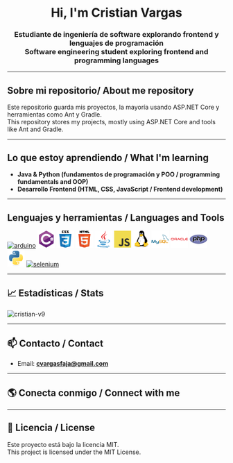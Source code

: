 <h1 align="center">Hi, I'm Cristian Vargas </h1>
<h3 align="center">Estudiante de ingeniería de software explorando frontend y lenguajes de programación<br>Software engineering student exploring frontend and programming languages</h3>

---

## Sobre mi repositorio/ About me repository

Este repositorio guarda mis proyectos, la mayoría usando ASP.NET Core y herramientas como Ant y Gradle.  
This repository stores my projects, mostly using ASP.NET Core and tools like Ant and Gradle.

---

## Lo que estoy aprendiendo / What I'm learning

- **Java & Python (fundamentos de programación y POO / programming fundamentals and OOP)**
- **Desarrollo Frontend (HTML, CSS, JavaScript / Frontend development)**

---

## Lenguajes y herramientas / Languages and Tools

<p align="left">
  <a href="https://www.arduino.cc/" target="_blank"><img src="https://cdn.worldvectorlogo.com/logos/arduino-1.svg" alt="arduino" width="40" height="40"/></a>
  <a href="https://www.w3schools.com/cs/" target="_blank"><img src="https://raw.githubusercontent.com/devicons/devicon/master/icons/csharp/csharp-original.svg" alt="csharp" width="40" height="40"/></a>
  <a href="https://www.w3schools.com/css/" target="_blank"><img src="https://raw.githubusercontent.com/devicons/devicon/master/icons/css3/css3-original-wordmark.svg" alt="css3" width="40" height="40"/></a>
  <a href="https://www.w3.org/html/" target="_blank"><img src="https://raw.githubusercontent.com/devicons/devicon/master/icons/html5/html5-original-wordmark.svg" alt="html5" width="40" height="40"/></a>
  <a href="https://www.java.com" target="_blank"><img src="https://raw.githubusercontent.com/devicons/devicon/master/icons/java/java-original.svg" alt="java" width="40" height="40"/></a>
  <a href="https://developer.mozilla.org/en-US/docs/Web/JavaScript" target="_blank"><img src="https://raw.githubusercontent.com/devicons/devicon/master/icons/javascript/javascript-original.svg" alt="javascript" width="40" height="40"/></a>
  <a href="https://www.linux.org/" target="_blank"><img src="https://raw.githubusercontent.com/devicons/devicon/master/icons/linux/linux-original.svg" alt="linux" width="40" height="40"/></a>
  <a href="https://www.mysql.com/" target="_blank"><img src="https://raw.githubusercontent.com/devicons/devicon/master/icons/mysql/mysql-original-wordmark.svg" alt="mysql" width="40" height="40"/></a>
  <a href="https://www.oracle.com/" target="_blank"><img src="https://raw.githubusercontent.com/devicons/devicon/master/icons/oracle/oracle-original.svg" alt="oracle" width="40" height="40"/></a>
  <a href="https://www.php.net" target="_blank"><img src="https://raw.githubusercontent.com/devicons/devicon/master/icons/php/php-original.svg" alt="php" width="40" height="40"/></a>
  <a href="https://www.python.org" target="_blank"><img src="https://raw.githubusercontent.com/devicons/devicon/master/icons/python/python-original.svg" alt="python" width="40" height="40"/></a>
  <a href="https://www.selenium.dev" target="_blank"><img src="https://raw.githubusercontent.com/detain/svg-logos/780f25886640cef088af994181646db2f6b1a3f8/svg/selenium-logo.svg" alt="selenium" width="40" height="40"/></a>
</p>

---

## 📈 Estadísticas / Stats

<p><img align="center" src="https://github-readme-stats.vercel.app/api/top-langs?username=cristian-v9&show_icons=true&locale=en&layout=compact" alt="cristian-v9" /></p>

---

## 📫 Contacto / Contact

- Email: **cvargasfaja@gmail.com**

---

## 🌎 Conecta conmigo / Connect with me

<!-- Puedes agregar tus redes sociales aquí / You can add your social networks here -->

---

## 📝 Licencia / License

Este proyecto está bajo la licencia MIT.  
This project is licensed under the MIT License.
